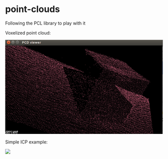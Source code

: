 # point-clouds
Following the PCL library to play with it

Voxelized point cloud:

![](images/voxel.png)

Simple ICP example:

![](images/SimpleICP.png)

